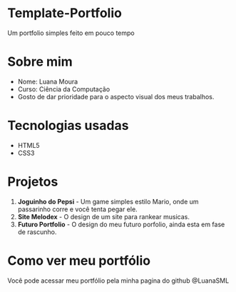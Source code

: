 # Template-Portfolio
Um portfolio simples feito em pouco tempo

# Sobre mim
- Nome: Luana Moura  
- Curso: Ciência da Computação   
- Gosto de dar prioridade para o aspecto visual dos meus trabalhos.  

# Tecnologias usadas
- HTML5  
- CSS3  

# Projetos 
1. **Joguinho do Pepsi** - Um game simples estilo Mario, onde um passarinho corre e você tenta pegar ele.  
2. **Site Melodex** - O design de um site para rankear musicas.
3. **Futuro Portfolio** - O design do meu futuro porfolio, ainda esta em fase de rascunho. 

# Como ver meu portfólio
Você pode acessar meu portfólio pela minha pagina do github @LuanaSML



